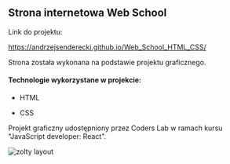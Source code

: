 
<h2>Strona internetowa Web School</h2>

Link do projektu:

https://andrzejsenderecki.github.io/Web_School_HTML_CSS/

Strona została wykonana na podstawie projektu graficznego.

<h4>Technologie wykorzystane w projekcie:</h4>

- HTML

- CSS

Projekt graficzny udostępniony przez Coders Lab w ramach kursu "JavaScript developer: React".

![zolty layout](https://user-images.githubusercontent.com/33809996/40674553-7d645c68-6375-11e8-8b6c-faf909debb6c.jpg)
